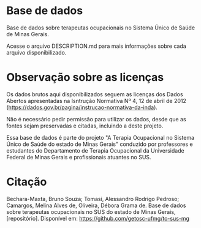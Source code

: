 # Base de dados

Base de dados sobre terapeutas ocupacionais no Sistema Único de Saúde de Minas Gerais. 

Acesse o arquivo DESCRIPTION.md para mais informações sobre cada arquivo disponibilizado.

# Observação sobre as licenças

Os dados brutos aqui disponibilizados seguem as licenças dos Dados Abertos apresentadas na Isntrução Normativa Nº 4, 12 de abril de 2012 (https://dados.gov.br/pagina/instrucao-normativa-da-inda).

Não é necessário pedir permissão para utilizar os dados, desde que as fontes sejam preservadas e citadas, incluindo a deste projeto.

Essa base de dados é parte do projeto "A Terapia Ocupacional no Sistema Único de Saúde do estado de Minas Gerais" conduzido por professores e estudantes do Departamento de Terapia Ocupacional da Universidade Federal de Minas Gerais e profissionais atuantes no SUS.

# Citação

Bechara-Maxta, Bruno Souza; Tomasi, Alessandro Rodrigo Pedroso; Camargos, Melina Alves de, Oliveira, Débora Grama de. Base de dados sobre terapeutas ocupacionais no SUS do estado de Minas Gerais, [repositório]. Disponível em: https://github.com/getosc-ufmg/to-sus-mg

